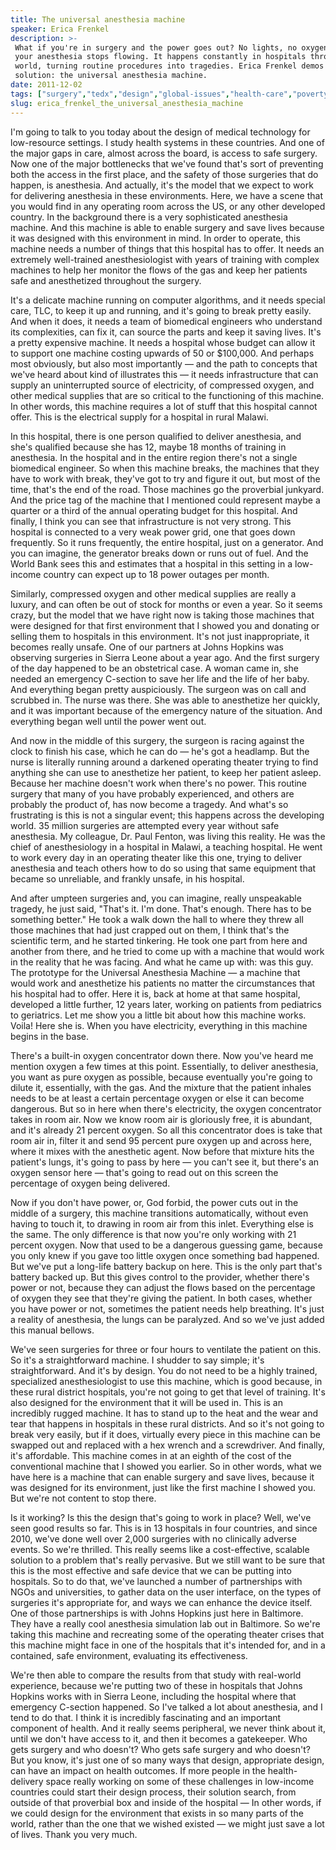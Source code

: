 ```yaml
---
title: The universal anesthesia machine
speaker: Erica Frenkel
description: >-
 What if you're in surgery and the power goes out? No lights, no oxygen -- and
 your anesthesia stops flowing. It happens constantly in hospitals throughout the
 world, turning routine procedures into tragedies. Erica Frenkel demos one
 solution: the universal anesthesia machine.
date: 2011-12-02
tags: ["surgery","tedx","design","global-issues","health-care","poverty","technology"]
slug: erica_frenkel_the_universal_anesthesia_machine
---
```


I'm going to talk to you today about the design of medical technology for low-resource
settings. I study health systems in these countries. And one of the major gaps in care,
almost across the board, is access to safe surgery. Now one of the major bottlenecks that
we've found that's sort of preventing both the access in the first place, and the safety
of those surgeries that do happen, is anesthesia. And actually, it's the model that we
expect to work for delivering anesthesia in these environments. Here, we have a scene that
you would find in any operating room across the US, or any other developed country. In the
background there is a very sophisticated anesthesia machine. And this machine is able to
enable surgery and save lives because it was designed with this environment in mind. In
order to operate, this machine needs a number of things that this hospital has to offer.
It needs an extremely well-trained anesthesiologist with years of training with complex
machines to help her monitor the flows of the gas and keep her patients safe and
anesthetized throughout the surgery.

It's a delicate machine running on computer algorithms, and it needs special care, TLC, to
keep it up and running, and it's going to break pretty easily. And when it does, it needs
a team of biomedical engineers who understand its complexities, can fix it, can source the
parts and keep it saving lives. It's a pretty expensive machine. It needs a hospital whose
budget can allow it to support one machine costing upwards of 50 or $100,000. And perhaps
most obviously, but also most importantly — and the path to concepts that we've heard
about kind of illustrates this — it needs infrastructure that can supply an uninterrupted
source of electricity, of compressed oxygen, and other medical supplies that are so
critical to the functioning of this machine. In other words, this machine requires a lot
of stuff that this hospital cannot offer. This is the electrical supply for a hospital in
rural Malawi.

In this hospital, there is one person qualified to deliver anesthesia, and she's qualified
because she has 12, maybe 18 months of training in anesthesia. In the hospital and in the
entire region there's not a single biomedical engineer. So when this machine breaks, the
machines that they have to work with break, they've got to try and figure it out, but most
of the time, that's the end of the road. Those machines go the proverbial junkyard. And
the price tag of the machine that I mentioned could represent maybe a quarter or a third
of the annual operating budget for this hospital. And finally, I think you can see that
infrastructure is not very strong. This hospital is connected to a very weak power grid,
one that goes down frequently. So it runs frequently, the entire hospital, just on a
generator. And you can imagine, the generator breaks down or runs out of fuel. And the
World Bank sees this and estimates that a hospital in this setting in a low-income country
can expect up to 18 power outages per month.

Similarly, compressed oxygen and other medical supplies are really a luxury, and can often
be out of stock for months or even a year. So it seems crazy, but the model that we have
right now is taking those machines that were designed for that first environment that I
showed you and donating or selling them to hospitals in this environment. It's not just
inappropriate, it becomes really unsafe. One of our partners at Johns Hopkins was observing
surgeries in Sierra Leone about a year ago. And the first surgery of the day happened to
be an obstetrical case. A woman came in, she needed an emergency C-section to save her
life and the life of her baby. And everything began pretty auspiciously. The surgeon was
on call and scrubbed in. The nurse was there. She was able to anesthetize her quickly, and
it was important because of the emergency nature of the situation. And everything began
well until the power went out.

And now in the middle of this surgery, the surgeon is racing against the clock to finish
his case, which he can do — he's got a headlamp. But the nurse is literally running around
a darkened operating theater trying to find anything she can use to anesthetize her
patient, to keep her patient asleep. Because her machine doesn't work when there's no
power. This routine surgery that many of you have probably experienced, and others are
probably the product of, has now become a tragedy. And what's so frustrating is this is
not a singular event; this happens across the developing world. 35 million surgeries are
attempted every year without safe anesthesia. My colleague, Dr. Paul Fenton, was living
this reality. He was the chief of anesthesiology in a hospital in Malawi, a teaching
hospital. He went to work every day in an operating theater like this one, trying to
deliver anesthesia and teach others how to do so using that same equipment that became so
unreliable, and frankly unsafe, in his hospital.

And after umpteen surgeries and, you can imagine, really unspeakable tragedy, he just
said, "That's it. I'm done. That's enough. There has to be something better." He took a
walk down the hall to where they threw all those machines that had just crapped out on
them, I think that's the scientific term, and he started tinkering. He took one part from
here and another from there, and he tried to come up with a machine that would work in the
reality that he was facing. And what he came up with: was this guy. The prototype for the
Universal Anesthesia Machine — a machine that would work and anesthetize his patients no
matter the circumstances that his hospital had to offer. Here it is, back at home at that
same hospital, developed a little further, 12 years later, working on patients from
pediatrics to geriatrics. Let me show you a little bit about how this machine works. Voila!
Here she is. When you have electricity, everything in this machine begins in the
base.

There's a built-in oxygen concentrator down there. Now you've heard me mention oxygen a
few times at this point. Essentially, to deliver anesthesia, you want as pure oxygen as
possible, because eventually you're going to dilute it, essentially, with the gas. And the
mixture that the patient inhales needs to be at least a certain percentage oxygen or else
it can become dangerous. But so in here when there's electricity, the oxygen concentrator
takes in room air. Now we know room air is gloriously free, it is abundant, and it's
already 21 percent oxygen. So all this concentrator does is take that room air in, filter
it and send 95 percent pure oxygen up and across here, where it mixes with the anesthetic
agent. Now before that mixture hits the patient's lungs, it's going to pass by here — you
can't see it, but there's an oxygen sensor here — that's going to read out on this screen
the percentage of oxygen being delivered.

Now if you don't have power, or, God forbid, the power cuts out in the middle of a
surgery, this machine transitions automatically, without even having to touch it, to
drawing in room air from this inlet. Everything else is the same. The only difference is
that now you're only working with 21 percent oxygen. Now that used to be a dangerous
guessing game, because you only knew if you gave too little oxygen once something bad
happened. But we've put a long-life battery backup on here. This is the only part that's
battery backed up. But this gives control to the provider, whether there's power or not,
because they can adjust the flows based on the percentage of oxygen they see that they're
giving the patient. In both cases, whether you have power or not, sometimes the patient
needs help breathing. It's just a reality of anesthesia, the lungs can be paralyzed. And
so we've just added this manual bellows.

We've seen surgeries for three or four hours to ventilate the patient on this. So it's a
straightforward machine. I shudder to say simple; it's straightforward. And it's by
design. You do not need to be a highly trained, specialized anesthesiologist to use this
machine, which is good because, in these rural district hospitals, you're not going to get
that level of training. It's also designed for the environment that it will be used
in. This is an incredibly rugged machine. It has to stand up to the heat and the wear and
tear that happens in hospitals in these rural districts. And so it's not going to break
very easily, but if it does, virtually every piece in this machine can be swapped out and
replaced with a hex wrench and a screwdriver. And finally, it's affordable. This machine
comes in at an eighth of the cost of the conventional machine that I showed you earlier.
So in other words, what we have here is a machine that can enable surgery and save lives,
because it was designed for its environment, just like the first machine I showed you. But
we're not content to stop there.

Is it working? Is this the design that's going to work in place? Well, we've seen good
results so far. This is in 13 hospitals in four countries, and since 2010, we've done well
over 2,000 surgeries with no clinically adverse events. So we're thrilled. This really
seems like a cost-effective, scalable solution to a problem that's really pervasive. But
we still want to be sure that this is the most effective and safe device that we can be
putting into hospitals. So to do that, we've launched a number of partnerships with NGOs
and universities, to gather data on the user interface, on the types of surgeries it's
appropriate for, and ways we can enhance the device itself. One of those partnerships is
with Johns Hopkins just here in Baltimore. They have a really cool anesthesia simulation
lab out in Baltimore. So we're taking this machine and recreating some of the operating
theater crises that this machine might face in one of the hospitals that it's intended
for, and in a contained, safe environment, evaluating its effectiveness.

We're then able to compare the results from that study with real-world experience, because
we're putting two of these in hospitals that Johns Hopkins works with in Sierra Leone,
including the hospital where that emergency C-section happened. So I've talked a lot about
anesthesia, and I tend to do that. I think it is incredibly fascinating and an important
component of health. And it really seems peripheral, we never think about it, until we
don't have access to it, and then it becomes a gatekeeper. Who gets surgery and who
doesn't? Who gets safe surgery and who doesn't? But you know, it's just one of so many
ways that design, appropriate design, can have an impact on health outcomes. If more
people in the health-delivery space really working on some of these challenges in
low-income countries could start their design process, their solution search, from outside
of that proverbial box and inside of the hospital — In other words, if we could design for
the environment that exists in so many parts of the world, rather than the one that we
wished existed — we might just save a lot of lives. Thank you very much.

<!--
ad_duration=3.33
comment_count=66
event="TEDxMidAtlantic"
external_start_time=0
intro_duration=11.82
is_subtitle_required="False"
is_talk_featured="True"
language="en"
language_swap="False"
native_language="en"
number_of_related_talks=6
number_of_speakers=1
number_of_subtitled_videos=27
number_of_tags=7
number_of_talk_download_languages=27
number_of_talk_more_resources=0
number_of_talk_recommendations=0
number_of_talks_take_actions=0
post_ad_duration=0.83
published_timestamp="2012-02-02 16:28:27"
recording_date="2011-12-02"
speaker_description="Medical technologist"
speaker_is_published=1
speaker_name="Erica Frenkel"
talk_name="The universal anesthesia machine"
talks_tags=["surgery","tedx","design","global-issues","health-care","poverty","technology"]
url_audio="https://download.ted.com/talks/EricaFrenkel_2011X.mp3?apikey=acme-roadrunner"
url_photo_speaker="https://pe.tedcdn.com/images/ted/d22b9aaa33c0fca887ada189d47a6874f96706ab_254x191.jpg"
url_photo_talk="https://pe.tedcdn.com/images/ted/6e246822fdfb4a19f9b03dca1109693160610c96_800x600.jpg"
url_webpage="https://www.ted.com/talks/erica_frenkel_the_universal_anesthesia_machine"
video_type_name="TEDx Talk"
-->